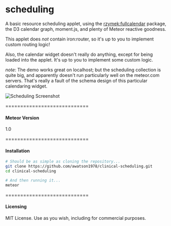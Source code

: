 scheduling
=================

A basic resource scheduling applet, using the [rzymek:fullcalendar](https://atmospherejs.com/rzymek/fullcalendar) package, the D3 calendar graph, moment.js, and plenty of Meteor reactive goodness.  

This applet does *not* contain iron:router, so it's up to you to implement custom routing logic!

Also, the calendar widget doesn't really do anything, except for being loaded into the applet.  It's up to you to implement some custom logic.  

*note*: The demo works great on localhost; but the scheduling collection is quite big, and apparently doesn't run particularly well on the meteor.com servers.  That's really a fault of the schema design of this particular calendaring widget.

![Scheduling Screenshot](https://raw.githubusercontent.com/awatson1978/clinical-scheduling/master/public/scheduling-screenshot.png)  


============================
#### Meteor Version  

1.0

============================
#### Installation  


````sh
# Should be as simple as cloning the repository...  
git clone https://github.com/awatson1978/clinical-scheduling.git
cd clinical-scheduling

# And then running it...
meteor
````

============================
#### Licensing

MIT License. Use as you wish, including for commercial purposes.
